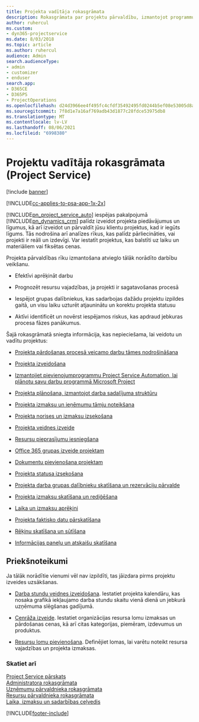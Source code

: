 ```yaml
---
title: Projekta vadītāja rokasgrāmata
description: Rokasgrāmata par projektu pārvaldību, izmantojot programmu Project Service
author: ruhercul
ms.custom:
- dyn365-projectservice
ms.date: 8/03/2018
ms.topic: article
ms.author: ruhercul
audience: Admin
search.audienceType:
- admin
- customizer
- enduser
search.app:
- D365CE
- D365PS
- ProjectOperations
ms.openlocfilehash: d24d3966ee4f495fc4cfdf35492495fd0244b5ef08e53005d8ac4a854cd7cce5
ms.sourcegitcommit: 7f8d1e7a16af769adb43d1877c28fdce53975db8
ms.translationtype: MT
ms.contentlocale: lv-LV
ms.lasthandoff: 08/06/2021
ms.locfileid: "6998380"
---
```

# <a name="project-manager-guide-project-service"></a>Projektu vadītāja rokasgrāmata (Project Service)

[!include [banner](../includes/psa-now-project-operations.md)]

[!INCLUDE[cc-applies-to-psa-app-1x-2x](../includes/cc-applies-to-psa-app-1x-2x.md)]

[!INCLUDE[pn_project_service_auto](../includes/pn-project-service-auto.md)] iespējas pakalpojumā [!INCLUDE[pn_dynamics_crm](../includes/pn-dynamics-crm.md)] palīdz izveidot projekta piedāvājumus un līgumus, kā arī izveidot un pārvaldīt jūsu klientu projektus, kad ir iegūts līgums. Tās nodrošina arī analīzes rīkus, kas palīdz pārliecināties, vai projekti ir reāli un izdevīgi. Var iestatīt projektus, kas balstīti uz laiku un materiāliem vai fiksētas cenas.  
  
 Projekta pārvaldības rīku izmantošana atvieglo tālāk norādīto darbību veikšanu.  
  
-   Efektīvi aprēķināt darbu  
  
-   Prognozēt resursu vajadzības, ja projekti ir sagatavošanas procesā  
  
-   Iespējot grupas dalībniekus, kas sadarbojas dažādu projektu izpildes gaitā, un visu laiku uzturēt atjauninātu un korektu projekta statusu  
  
-   Aktīvi identificēt un novērst iespējamos riskus, kas apdraud jebkuras procesa fāzes panākumus.  
  
Šajā rokasgrāmatā sniegta informācija, kas nepieciešama, lai veidotu un vadītu projektus:  
  
-   [Projekta pārdošanas procesā veicamo darbu tāmes nodrošināšana](../psa/provide-estimates-project-during-sales-process.md)  
  
-   [Projekta izveidošana](../psa/create-project.md)  
  
-   [Izmantojiet pievienojumprogrammu Project Service Automation, lai plānotu savu darbu programmā Microsoft Project](../psa/add-plan-work-microsoft-project.md)  
  
-   [Projekta plānošana, izmantojot darba sadalījuma struktūru](../psa/schedule-project-work-breakdown-structure.md)  
  
-   [Projekta izmaksu un ieņēmumu tāmju noteikšana](../psa/determine-project-cost-revenue-estimates.md)  
  
-   [Projekta norises un izmaksu izsekošana](../psa/track-project-progress-cost.md)  
  
-   [Projekta veidnes izveide](../psa/create-project-template.md)  
  
-   [Resursu pieprasījumu iesniegšana](../psa/submit-resource-requests.md)  
  
-   [Office 365 grupas izveide projektam](../psa/create-office-365-group-project.md)  
  
-   [Dokumentu pievienošana projektam](../psa/add-documents-project.md)  
  
-   [Projekta statusa izsekošana](../psa/track-project-status.md)  
  
-   [Projekta darba grupas dalībnieku skatīšana un rezervāciju pārvalde](../psa/view-project-team-members-manage-bookings.md)  
  
-   [Projekta izmaksu skatīšana un rediģēšana](../psa/view-edit-project-estimates.md)  
  
-   [Laika un izmaksu aprēķini](../psa/approve-time-expenses.md)  
  
-   [Projekta faktisko datu pārskatīšana](../psa/review-project-actuals.md)  
  
-   [Rēķinu skatīšana un sūtīšana](../psa/view-send-invoices.md)  
  
-   [Informācijas paneļu un atskaišu skatīšana](../psa/view-dashboards-reports.md)  
  
## <a name="prerequisites"></a>Priekšnoteikumi  
 Ja tālāk norādītie vienumi vēl nav izpildīti, tas jāizdara pirms projektu izveides uzsākšanas.  
  
-   [Darba stundu veidnes izveidošana](../psa/create-work-hours-template.md). Iestatiet projekta kalendāru, kas nosaka grafikā iekļaujamo darba stundu skaitu vienā dienā un jebkurā uzņēmuma slēgšanas gadījumā.  
  
-   [Cenrāža izveide](../psa/create-price-list.md). Iestatiet organizācijas resursa lomu izmaksas un pārdošanas cenas, kā arī citas kategorijas, piemēram, izdevumus un produktus.  
  
-   [Resursu lomu pievienošana](../psa/add-resource-roles.md). Definējiet lomas, lai varētu noteikt resursa vajadzības un projekta izmaksas.  
  
### <a name="see-also"></a>Skatiet arī  
 [Project Service pārskats](../psa/overview.md)   
 [Administratora rokasgrāmata](../psa/admin-guide.md)   
 [Uzņēmumu pārvaldnieka rokasgrāmata](../psa/account-manager-guide.md)   
 [Resursu pārvaldnieka rokasgrāmata](../psa/resource-manager-guide.md)   
 [Laika, izmaksu un sadarbības ceļvedis](../psa/time-expense-collaboration-guide.md)



[!INCLUDE[footer-include](../includes/footer-banner.md)]